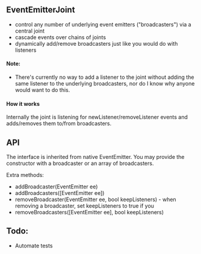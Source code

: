 ## EventEmitterJoint

- control any number of underlying event emitters ("broadcasters") via a central joint
- cascade events over chains of joints
- dynamically add/remove broadcasters just like you would do with listeners

#### Note:
- There's currently no way to add a listener to the joint without adding the same listener to the underlying broadcasters, nor do I know
why anyone would want to do this.   

#### How it works
Internally the joint is listening for newListener/removeListener events and adds/removes them to/from broadcasters.

## API

The interface is inherited from native EventEmitter.
You may provide the constructor with a broadcaster or an array of broadcasters.

Extra methods:

- addBroadcaster(EventEmitter ee)
- addBroadcasters([EventEmitter ee])
- removeBroadcaster(EventEmitter ee, bool keepListeners) - when removing a broadcaster, set keepListeners to true if you 
- removeBroadcasters([EventEmitter ee], bool keepListeners)

## Todo:
- Automate tests